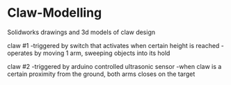 # Claw-Modelling
Solidworks drawings and 3d models of claw design

claw #1 
-triggered by switch that activates when certain height is reached
-operates by moving 1 arm, sweeping objects into its hold

claw #2
-triggered by arduino controlled ultrasonic sensor
-when claw is a certain proximity from the ground, both arms closes on the target
